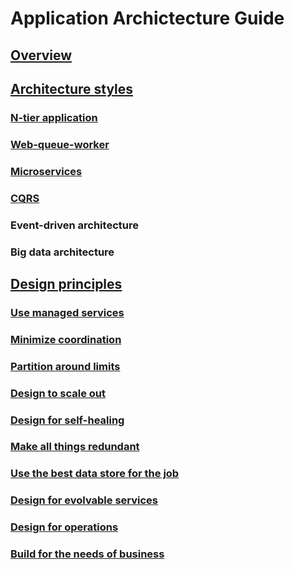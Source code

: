 # Application Archictecture Guide

## [Overview](./index.md)

## [Architecture styles](./architecture-styles/index.md)
### [N-tier application](./architecture-styles/n-tier.md)
### [Web-queue-worker](./architecture-styles/web-queue-worker.md)
### [Microservices](./architecture-styles/microservices.md)
### [CQRS](./architecture-styles/cqrs.md)
### Event-driven architecture
### Big data architecture

## [Design principles](./design-principles/index.md)
### [Use managed services](./design-principles/managed-services.md)
### [Minimize coordination](./design-principles/minimize-coordination.md)
### [Partition around limits](./design-principles/partition.md)
### [Design to scale out](./design-principles/scale-out.md)
### [Design for self-healing](./design-principles/self-healing.md)
### [Make all things redundant](./design-principles/redundancy.md)
### [Use the best data store for the job](./design-principles/use-the-best-data-store.md)
### [Design for evolvable services](./design-principles/evolvable-services.md)
### [Design for operations](./design-principles/design-for-operations.md)
### [Build for the needs of business](./design-principles/build-for-business.md)